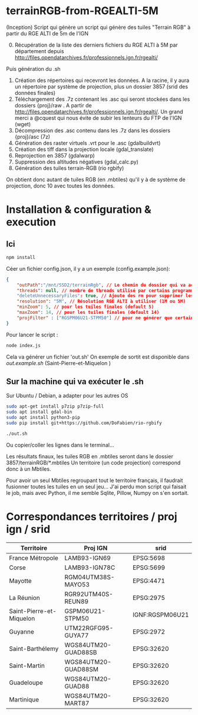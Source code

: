 # terrainRGB-from-RGEALTI-5M
(Inception) Script qui génère un script qui génère des tuiles "Terrain RGB" à partir du RGE ALTI de 5m de l'IGN

0. Récupération de la liste des derniers fichiers du RGE ALTI à 5M par département depuis http://files.opendatarchives.fr/professionnels.ign.fr/rgealti/

Puis génération du .sh

1. Création des répertoires qui recevront les données. A la racine, il y aura un répertoire par système de projection, plus un dossier 3857 (srid des données finales)
2. Téléchargement des .7z contenant les .asc qui seront stockées dans les dossiers {proj}/raw . A partir de http://files.opendatarchives.fr/professionnels.ign.fr/rgealti/. Un grand merci a @cquest qui nous évite de subir les lenteurs du FTP de l'IGN (wget)
3. Décompression des .asc contenu dans les .7z dans les dossiers {proj}/asc (7z)
4. Génération des raster virtuels .vrt pour le .asc (gdalbuildvrt)
5. Création des tiff dans la projection locale (gdal_translate)
6. Reprojection en 3857 (gdalwarp)
7. Suppression des altitudes négatives  (gdal_calc.py)
8. Génération des tuiles terrain-RGB (rio rgbify)

On obtient donc autant de tuiles RGB (en .mbtiles) qu'il y à de système de projection, donc 10 avec toutes les données.

# Installation & configuration & execution
## Ici
```sh
npm install
```
Céer un fichier config.json, il y a un exemple (config.example.json):
```json
{
    "outPath":"/mnt/SSD2/terrainRgb", // Le chemin du dossier qui va accueillir toutes les données. Requis
    "threads": null, // nombre de threads utilisé par certains programmes ( defaut: max - 2)
    "deleteUnnecessaryFiles": true, // Ajoute des rm pour supprimer les données qui ne sont plus nécessaires par la suite.
    "resolution": "5M", // Résolution RGE ALTI à utiliser (1M ou 5M)
    "minZoom": 5, // pour les tuiles finales (default 5)
    "maxZoom": 14, // pour les tuiles finales (default 14)
    "projFilter" : ["RGSPM06U21-STPM50"] // pour ne générer que certains territoire en se basant sur le srid. Par défaut, on prend tout, on a pas de filtre. Les valeurs possibles sont dans la 2e colonne du tableau des correspondances plus bas
}
```

Pour lancer le script :
```sh
node index.js
```
Cela va générer un fichier 'out.sh'
On exemple de sortit est disponible dans _out.example.sh_ (Saint-Pierre-et-Miquelon )

## Sur la machine qui va exécuter le .sh
Sur Ubuntu / Debian, a adapter pour les autres OS
```sh
sudo apt-get install p7zip p7zip-full
sudo apt install gdal-bin
sudo apt install python3-pip
sudo pip install git+https://github.com/DoFabien/rio-rgbify
```

```sh
./out.sh
```
Ou copier/coller les lignes dans le terminal...

Les résultats finaux, les tuiles RGB en .mbtiles seront dans le dossier 3857/terrainRGB/*.mbtiles
Un territoire (un code projection) correspond donc à un Mbtiles.

Pour avoir un seul Mbtiles regroupant tout le territoire français, il faudrait fusionner toutes les tuiles en un seul jeu...
J'ai perdu mon script qui faisait le job, mais avec Python, il me semble Sqlite, Pillow, Numpy on s'en sortait.


# Correspondances territoires / proj ign / srid
| Territoire  | Proj IGN  | srid  |
|---|---|---|
|  France Métropole | LAMB93-IGN69  | EPSG:5698  |
| Corse  | LAMB93-IGN78C  | EPSG:5699  |
| Mayotte  | RGM04UTM38S-MAYO53  | EPSG:4471  |
| La Réunion  | RGR92UTM40S-REUN89  | EPSG:2975  |
| Saint-Pierre-et-Miquelon  | GSPM06U21-STPM50  | IGNF:RGSPM06U21  |
| Guyanne  | UTM22RGFG95-GUYA77  | EPSG:2972  |
| Saint-Barthélemy  | WGS84UTM20-GUAD88SB  | EPSG:32620  |
| Saint-Martin  | WGS84UTM20-GUAD88SM  | EPSG:32620  |
| Guadeloupe  | WGS84UTM20-GUAD88  | EPSG:32620  |
| Martinique  | WGS84UTM20-MART87  | EPSG:32620  |




